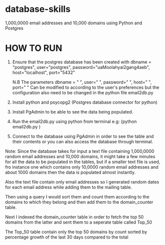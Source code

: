 # database-skills
1,000,0000 email addresses and 10,000 domains using Python and Postgres


HOW TO RUN
=============================================================================================================================
1. Ensure that the postgres  database has been created with dbname = "postgres", user="postgres", password="uaMoolahyai2gang4aeb", host="localhost", port="5432"

    N.B The parameters dbname = " ", user=" ", password=" ", host=" ", port=" " 
     Can be modified to according to the user's preferences but the configuration also need to be changed in the python file       email2db.py

2. Install python and psycopg2 (Postgres database connector for python) 

3. Install PgAdmin to be able to see the data being populated.

4.  Run the email2db.py  using python from terminal 
       e.g: (python email2db.py )

5. Connect to the database using PgAdmin in order to see the table and their contents or you can also access the database through terminal.


 Note: Since the database takes for input a text file containing 1,000,0000 random email addresses and 10,000 domains, it   might take a few minutes for all the data to be populated in the tables, but if a smaller text file is used, fro instance one which contains only  10,0000 random email addresses and about 1000 domains then the data is populated almost instantly.
 
 Also the text file contain only email addresses so I generated random dates for each email address while adding them to the mailing table.
 
 Then using a query I would sort them and count them according to the domains to which they belong and then add them to the domain_counter table.
 
 Next I indexed the domain_counter table in order to fetch the top 50 domains from the latter and sent them to a seperate table called Top_50
 
 The Top_50 table contain only the top 50 domains by count sorted by percentage growth of the last 30 days compared to the total
 
 
 

